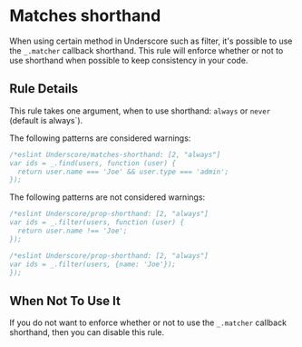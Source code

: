 # Matches shorthand

When using certain method in Underscore such as filter, it's possible to use the `_.matcher` callback shorthand. 
This rule will enforce whether or not to use shorthand when possible to keep consistency in your code.

## Rule Details

This rule takes one argument, when to use shorthand: `always` or `never` (default is always`).

The following patterns are considered warnings:

```js
/*eslint Underscore/matches-shorthand: [2, "always"]
var ids = _.find(users, function (user) {
  return user.name === 'Joe' && user.type === 'admin';
});
```

The following patterns are not considered warnings:

```js
/*eslint Underscore/prop-shorthand: [2, "always"]
var ids = _.filter(users, function (user) {
  return user.name !== 'Joe';
});
```

```js
/*eslint Underscore/prop-shorthand: [2, "always"]
var ids = _.filter(users, {name: 'Joe'});
});
```

## When Not To Use It

If you do not want to enforce whether or not to use the `_.matcher` callback shorthand, then you can disable this rule.
